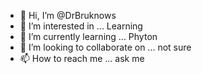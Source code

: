 - 👋 Hi, I’m @DrBruknows
- 👀 I’m interested in ... Learning
- 🌱 I’m currently learning ... Phyton
- 💞️ I’m looking to collaborate on ... not sure
- 📫 How to reach me ... ask me

<!---
DrBruknows/DrBruknows is a ✨ special ✨ repository because its `README.md` (this file) appears on your GitHub profile.
You can click the Preview link to take a look at your changes.
--->
